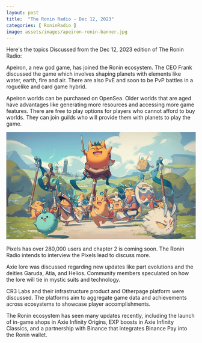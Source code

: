 ```yaml
---
layout: post
title:  "The Ronin Radio - Dec 12, 2023"
categories: [ RoninRadio ]
image: assets/images/apeiron-ronin-banner.jpg
---
```


Here's the topics Discussed from the Dec 12, 2023 edition of The Ronin Radio:

Apeiron, a new god game, has joined the Ronin ecosystem. The CEO Frank discussed the game which involves shaping planets with elements like water, earth, fire and air. There are also PvE and soon to be PvP battles in a roguelike and card game hybrid.

Apeiron worlds can be purchased on OpenSea. Older worlds that are aged have advantages like generating more resources and accessing more game features.  There are free to play options for players who cannot afford to buy worlds. They can join guilds who will provide them with planets to play the game.

![apeiron-x-ronin](/assets/images/apeiron-ronin.png 'Apeiron X Ronin')

Pixels has over 280,000 users and chapter 2 is coming soon. The Ronin Radio intends to interview the Pixels lead to discuss more. 

Axie lore was discussed regarding new updates like part evolutions and the deities Garuda, Atia, and Helios. Community members speculated on how the lore will tie in mystic suits and technology.

CR3 Labs and their infrastructure product and Otherpage platform were discussed. The platforms aim to aggregate game data and achievements across ecosystems to showcase player accomplishments.

The Ronin ecosystem has seen many updates recently, including the launch of in-game shops in Axie Infinity Origins, EXP boosts in Axie Infinity Classics, and a partnership with Binance that integrates Binance Pay into the Ronin wallet.